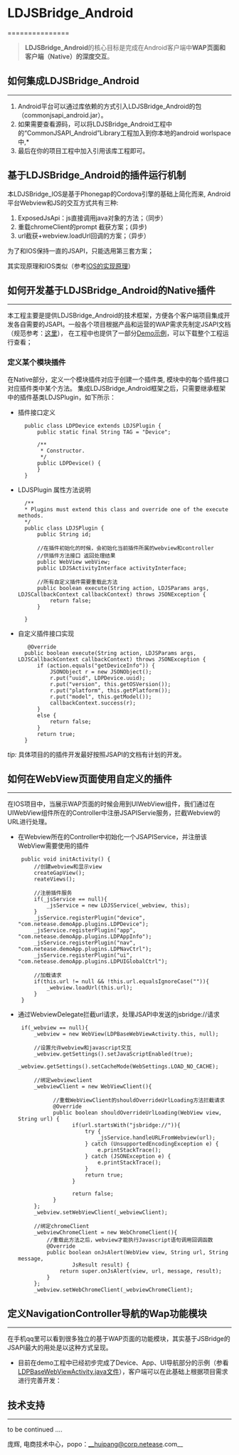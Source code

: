 # LDJSBridge_Android
===============

>**LDJSBridge_Android**的核心目标是完成在Android客户端中**WAP页面和客户端（Native）的深度交互**。 


## 如何集成LDJSBridge_Android
-------------------

>
1. Android平台可以通过库依赖的方式引入LDJSBridge_Android的包（commonjsapi_android.jar）。
2. 如果需要查看源码，可以将LDJSBridge_Android工程中的“CommonJSAPI_Android”Library工程加入到你本地的android worlspace中,* 
3. 最后在你的项目工程中加入引用该库工程即可。




## 基于LDJSBridge_Android的插件运行机制

>
本LDJSBridge_IOS是基于Phonegap的Cordova引擎的基础上简化而来, Android平台Webview和JS的交互方式共有三种:
>
1. ExposedJsApi：js直接调用java对象的方法；（同步）
2. 重载chromeClient的prompt 截获方案；(异步)
3. url截获+webview.loadUrl回调的方案；（异步）

>
为了和IOS保持一直的JSAPI，只能选用第三套方案；

>
其实现原理和IOS类似（参考[IOS的实现原理](https://git.ms.netease.com/commonlibraryios/LDJSBridge_IOS/blob/master/README.md)）



## 如何开发基于LDJSBridge_Android的Native插件
-------------------------------------

>
本工程主要是提供LDJSBridge_Android的技术框架，方便各个客户端项目集成开发各自需要的JSAPI。一般各个项目根据产品和运营的WAP需求先制定JSAPI文档（规范参考：[这里](https://git.ms.netease.com/commonlibrary/LDJSBridge/blob/master/README.md)），
在工程中也提供了一部分[Demo示例](https://git.ms.netease.com/commonlibrary/LDJSBridge_Android/tree/master/CommonJSAPIDemo_Android)，可以下载整个工程运行查看；


### 定义某个模块插件

>
在Native部分，定义一个模块插件对应于创建一个插件类, 模块中的每个插件接口对应插件类中某个方法。
集成LDJSBridge_Android框架之后，只需要继承框架中的插件基类LDJSPlugin，如下所示：


* 插件接口定义

		public class LDPDevice extends LDJSPlugin {
    		public static final String TAG = "Device";

	    	/**
    	 	 * Constructor.
    	 	 */
    		public LDPDevice() {
    		}
    	}


* LDJSPlugin 属性方法说明

		/**
		* Plugins must extend this class and override one of the execute methods.
		*/
		public class LDJSPlugin {
    		public String id;
    		
    		//在插件初始化的时候，会初始化当前插件所属的webview和controller
			//供插件方法接口 返回处理结果
		    public WebView webView; 
			public LDJSActivityInterface activityInterface;
			
			//所有自定义插件需要重载此方法
			public boolean execute(String action, LDJSParams args, LDJSCallbackContext callbackContext) throws JSONException {
        		return false;
    		}
    		
    	}	


* 自定义插件接口实现

		 @Override
    	public boolean execute(String action, LDJSParams args, LDJSCallbackContext callbackContext) throws JSONException {
        	if (action.equals("getDeviceInfo")) {
            	JSONObject r = new JSONObject();
            	r.put("uuid", LDPDevice.uuid);
            	r.put("version", this.getOSVersion());
            	r.put("platform", this.getPlatform());
            	r.put("model", this.getModel());
            	callbackContext.success(r);
        	}
        	else {
            	return false;
        	}
        	return true;
    	}

>
 *tip:*
 具体项目的的插件开发最好按照JSAPI的文档有计划的开发。




## 如何在WebView页面使用自定义的插件
---------------------------------

>
 在IOS项目中，当展示WAP页面的时候会用到UIWebView组件，我们通过在UIWebView组件所在的Controller中注册JSAPIServie服务，拦截Webview的URL进行处理。
 
 * 在Webview所在的Controller中初始化一个JSAPIService，并注册该WebView需要使用的插件
 
		public void initActivity() {
        	//创建webview和显示view
    		createGapView();
    		reateViews();
    	
    		//注册插件服务
    		if(_jsService == null){
    			_jsService = new LDJSService(_webview, this);
    		}
    		_jsService.registerPlugin("device", "com.netease.demoApp.plugins.LDPDevice");
    		_jsService.registerPlugin("app", "com.netease.demoApp.plugins.LDPAppInfo");
    		_jsService.registerPlugin("nav", "com.netease.demoApp.plugins.LDPNavCtrl");
    		_jsService.registerPlugin("ui", "com.netease.demoApp.plugins.LDPUIGlobalCtrl");
    	
    		//加载请求
    		if(this.url != null && !this.url.equalsIgnoreCase("")){
    			_webview.loadUrl(this.url);
    		}
    	}

 
 
 * 通过WebviewDelegate拦截url请求，处理JSAPI中发送的jsbridge://请求
 

		if(_webview == null){
    		_webview = new WebView(LDPBaseWebViewActivity.this, null);
    		
    		//设置允许webview和javascript交互
            _webview.getSettings().setJavaScriptEnabled(true);
            _webview.getSettings().setCacheMode(WebSettings.LOAD_NO_CACHE);
    		
    		//绑定webviewclient
    		_webviewClient = new WebViewClient(){
    		
    			  //重载WebViewClient的shouldOverrideUrlLoading方法拦截请求
    			  @Override  
    			  public boolean shouldOverrideUrlLoading(WebView view, String url) {  
    					if(url.startsWith("jsbridge://")){
    						try {
								_jsService.handleURLFromWebview(url);
							} catch (UnsupportedEncodingException e) {
								e.printStackTrace();
							} catch (JSONException e) {
								e.printStackTrace();
							}
    						return true;
    					} 
    					
    					return false;  
    			  } 
    		};
    		_webview.setWebViewClient(_webviewClient);
    		
    		//绑定chromeClient
    		_webviewChromeClient = new WebChromeClient(){
    			//重载此方法之后，webview才能执行Javascript语句调用回调函数
    			@Override
    		    public boolean onJsAlert(WebView view, String url, String message,
    		            JsResult result) {
    		        return super.onJsAlert(view, url, message, result);
    			}
    		};
    		_webview.setWebChromeClient(_webviewChromeClient);



## 定义NavigationController导航的Wap功能模块
-------------------------------------------

>
在手机qq里可以看到很多独立的基于WAP页面的功能模块，其实基于JSBridge的JSAPI最大的用处是以这种方式呈现。

* 目前在demo工程中已经初步完成了Device、App、UI导航部分的示例（参看[LDPBaseWebViewActivity.java文件](https://git.ms.netease.com/commonlibrary/LDJSBridge_Android/blob/master/CommonJSAPIDemo_Android/src/com/netease/demoApp/plugins/LDPBaseWebViewActivity.java)），客户端可以在此基础上根据项目需求进行完善开发：


>
		

## 技术支持
-------------------


>
to be continued ....



庞辉, 电商技术中心，popo：__huipang@corp.netease.com__
